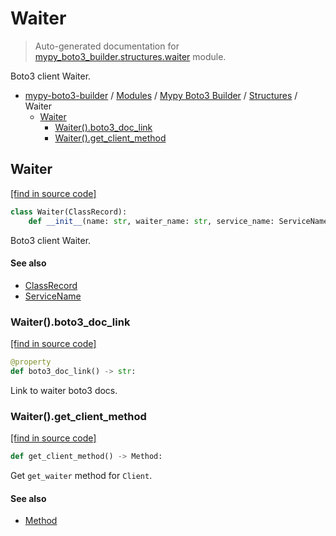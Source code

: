 # Waiter

> Auto-generated documentation for [mypy_boto3_builder.structures.waiter](https://github.com/youtype/mypy_boto3_builder/blob/main/mypy_boto3_builder/structures/waiter.py) module.

Boto3 client Waiter.

- [mypy-boto3-builder](../../README.md#mypy_boto3_builder) / [Modules](../../MODULES.md#mypy-boto3-builder-modules) / [Mypy Boto3 Builder](../index.md#mypy-boto3-builder) / [Structures](index.md#structures) / Waiter
    - [Waiter](#waiter)
        - [Waiter().boto3_doc_link](#waiterboto3_doc_link)
        - [Waiter().get_client_method](#waiterget_client_method)

## Waiter

[[find in source code]](https://github.com/youtype/mypy_boto3_builder/blob/main/mypy_boto3_builder/structures/waiter.py#L16)

```python
class Waiter(ClassRecord):
    def __init__(name: str, waiter_name: str, service_name: ServiceName):
```

Boto3 client Waiter.

#### See also

- [ClassRecord](class_record.md#classrecord)
- [ServiceName](../service_name.md#servicename)

### Waiter().boto3_doc_link

[[find in source code]](https://github.com/youtype/mypy_boto3_builder/blob/main/mypy_boto3_builder/structures/waiter.py#L34)

```python
@property
def boto3_doc_link() -> str:
```

Link to waiter boto3 docs.

### Waiter().get_client_method

[[find in source code]](https://github.com/youtype/mypy_boto3_builder/blob/main/mypy_boto3_builder/structures/waiter.py#L41)

```python
def get_client_method() -> Method:
```

Get `get_waiter` method for `Client`.

#### See also

- [Method](method.md#method)
